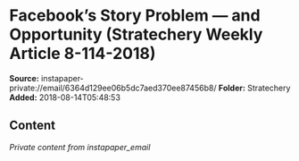 # Facebook’s Story Problem — and Opportunity (Stratechery Weekly Article 8-114-2018)

**Source:** instapaper-private://email/6364d129ee06b5dc7aed370ee87456b8/
**Folder:** Stratechery
**Added:** 2018-08-14T05:48:53




## Content
*Private content from instapaper_email*
